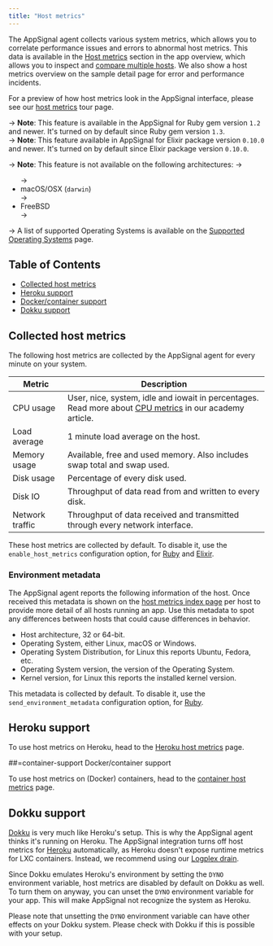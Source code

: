 ```yaml
---
title: "Host metrics"
---
```


The AppSignal agent collects various system metrics, which allows you to correlate performance issues and errors to abnormal host metrics. This data is available in the [Host metrics](https://appsignal.com/redirect-to/app?to=host_metrics) section in the app overview, which allows you to inspect and [compare multiple hosts](https://blog.appsignal.com/2018/02/20/comparing-hosts.html). We also show a host metrics overview on the sample detail page for error and performance incidents.

For a preview of how host metrics look in the AppSignal interface, please see our [host metrics](https://appsignal.com/tour/hosts) tour page.

-> **Note**: This feature is available in the AppSignal for Ruby gem version `1.2` and newer. It's turned on by default since Ruby gem version `1.3`.  
-> **Note**: This feature available in AppSignal for Elixir package version <code>0.10.0</code> and newer. It's turned on by default since Elixir package version <code>0.10.0</code>.

-> **Note**: This feature is not available on the following architectures:
-> <ul>
-> <li>macOS/OSX (<code>darwin</code>)</li>
-> <li>FreeBSD</li>
-> </ul>
-> A list of supported Operating Systems is available on the [Supported Operating Systems](/support/operating-systems.html) page.

## Table of Contents

- [Collected host metrics](#collected-host-metrics)
- [Heroku support][heroku support]
- [Docker/container support][container support]
- [Dokku support](#dokku-support)

## Collected host metrics

The following host metrics are collected by the AppSignal agent for every minute on your system.

<table>
  <thead>
    <tr>
      <th>Metric</th>
      <th>Description</th>
    </tr>
  </thead>
  <tbody>
    <tr>
      <td>CPU usage</td>
      <td>
        User, nice, system, idle and iowait in percentages.
        <br>
        Read more about <a href="https://blog.appsignal.com/2018/03/06/understanding-cpu-statistics.html">CPU metrics</a> in our academy article.
      </td>
    </tr>
    <tr>
      <td>Load average</td>
      <td>1 minute load average on the host.</td>
    </tr>
    <tr>
      <td>Memory usage</td>
      <td>Available, free and used memory. Also includes swap total and swap used.</td>
    </tr>
    <tr>
      <td>Disk usage</td>
      <td>Percentage of every disk used.</td>
    </tr>
    <tr>
      <td>Disk IO</td>
      <td>Throughput of data read from and written to every disk.</td>
    </tr>
    <tr>
      <td>Network traffic</td>
      <td>Throughput of data received and transmitted through every network interface.</td>
    </tr>
  </tbody>
</table>

These host metrics are collected by default. To disable it, use the `enable_host_metrics` configuration option, for [Ruby](/ruby/configuration/options.html#option-enable_host_metrics) and [Elixir](/elixir/configuration/options.html#option-enable_host_metrics).

### Environment metadata

The AppSignal agent reports the following information of the host. Once received this metadata is shown on the [host metrics index page](https://appsignal.com/redirect-to/app?to=host_metrics) per host to provide more detail of all hosts running an app. Use this metadata to spot any differences between hosts that could cause differences in behavior.

- Host architecture, 32 or 64-bit.
- Operating System, either Linux, macOS or Windows.
- Operating System Distribution, for Linux this reports Ubuntu, Fedora, etc.
- Operating System version, the version of the Operating System.
- Kernel version, for Linux this reports the installed kernel version.

This metadata is collected by default. To disable it, use the `send_environment_metadata` configuration option, for [Ruby](/ruby/configuration/options.html#option-send_environment_metadata).

## Heroku support

To use host metrics on Heroku, head to the [Heroku host metrics][heroku support] page.

##=container-support Docker/container support

To use host metrics on (Docker) containers, head to the [container host metrics](/metrics/host-metrics/containers.html) page.

## Dokku support

[Dokku](https://github.com/dokku/dokku) is very much like Heroku's setup. This is why the AppSignal agent thinks it's running on Heroku. The AppSignal integration turns off host metrics for [Heroku][heroku support] automatically, as Heroku doesn't expose runtime metrics for LXC containers. Instead, we recommend using our [Logplex drain][heroku support].

Since Dokku emulates Heroku's environment by setting the `DYNO` environment variable, host metrics are disabled by default on Dokku as well. To turn them on anyway, you can unset the `DYNO` environment variable for your app. This will make AppSignal not recognize the system as Heroku.

Please note that unsetting the `DYNO` environment variable can have other effects on your Dokku system. Please check with Dokku if this is possible with your setup.

[heroku support]: /metrics/host-metrics/heroku.html
[container support]: /metrics/host-metrics/containers.html
